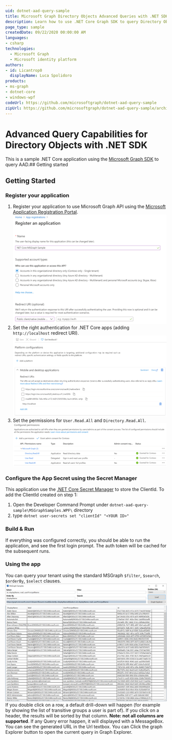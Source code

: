 ```yaml
---
uid: dotnet-aad-query-sample
title: Microsoft Graph Directory Objects Advanced Queries with .NET SDK
description: Learn how to use .NET Core Graph SDK to query Directory Objects with a simple app that mimick Graph Explorer
page_type: sample
createdDate: 09/22/2020 00:00:00 AM
languages:
- csharp
technologies:
  - Microsoft Graph
  - Microsoft identity platform
authors:
- id: Licantrop0
  displayName: Luca Spolidoro
products:
- ms-graph
- dotnet-core
- windows-wpf
codeUrl: https://github.com/microsoftgraph/dotnet-aad-query-sample
zipUrl: https://github.com/microsoftgraph/dotnet-aad-query-sample/archive/master.zip
---
```


# Advanced Query Capabilities for Directory Objects with .NET SDK

This is a sample .NET Core application using the [Microsoft Graph SDK](https://github.com/microsoftgraph/msgraph-sdk-dotnet) to query AAD.## Getting started

## Getting Started

### Register your application

1. Register your application to use Microsoft Graph API using the [Microsoft Application Registration Portal](https://aka.ms/appregistrations).
![Application Registration](docs/register_app.png)
2. Set the right authentication for .NET Core apps (adding `http://localhost` redirect URI).
![Platform Configuration](docs/platform_config.png)
3. Set the permissions for `User.Read.All` and `Directory.Read.All`.
![Api Permissions](docs/api_permissions.png)

### Configure the App Secret using the Secret Manager

This application use the [.NET Core Secret Manager](https://docs.microsoft.com/en-us/aspnet/core/security/app-secrets?view=aspnetcore-3.1&tabs=windows) to store the ClientId.
To add the ClientId created on step 1:

1. Open the Developer Command Prompt under `dotnet-aad-query-sample\MSGraphSamples.WPF\` directory
2. type `dotnet user-secrets set "clientId" "<YOUR ID>"`

### Build & Run

If everything was configured correctly, you should be able to run the application, and see the first login prompt.
The auth token will be cached for the subsequent runs.

### Using the app

You can query your tenant using the standard MSGraph `$filter`, `$search`, `$orderBy`, `$select` clauses.
![Screenshot of the App](docs/app1.png)
If you double click on a row, a default drill-down will happen (for example by showing the list of transitive groups a user is part of).
If you click on a header, the results will be sorted by that column. **Note: not all columns are supported**.
If any Query error happen, it will displayed with a MessageBox. You can see the generated URL in the Url textbox. You can Click the graph Explorer button to open the current query in Graph Explorer.